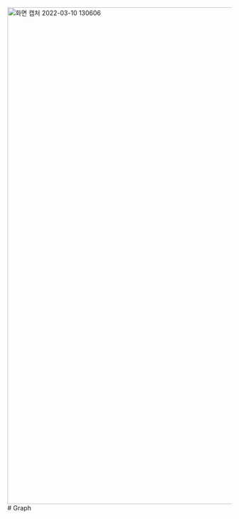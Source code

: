 <img width="1115" alt="화면 캡처 2022-03-10 130606" src="https://user-images.githubusercontent.com/80138709/177717089-70d29c70-d96a-401d-83ed-cc4adceb710a.png">
# Graph
